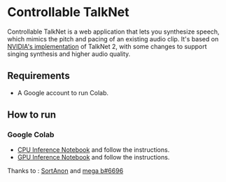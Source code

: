 # Controllable TalkNet 
Controllable TalkNet is a web application that lets you synthesize speech, 
which mimics the pitch and pacing of an existing audio clip. It's based on [NVIDIA's implementation](https://github.com/NVIDIA/NeMo)
of TalkNet 2, with some changes to support singing synthesis and higher audio quality.

## Requirements
* A Google account to run Colab.

## How to run
### Google Colab
* [CPU Inference Notebook](https://colab.research.google.com/github/justinjohn0306/ControllableTalkNet/blob/main/ControllableTalkNet(CPU).ipynb) and follow the instructions.
* [GPU Inference Notebook](https://colab.research.google.com/github/justinjohn0306/ControllableTalkNet/blob/main/ControllableTalkNet(CPU).ipynb) and follow the instructions.


Thanks to : [SortAnon](https://github.com/SortAnon) and [mega b#6696](https://github.com/johnpaulbin)
